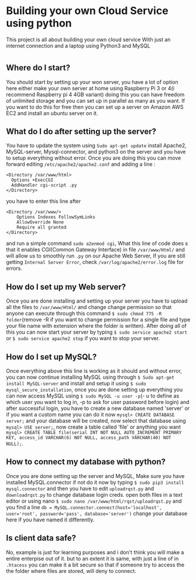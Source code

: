# Building your own Cloud Service using python

This project is all about building your own cloud service With just an internet connection and a laptop using Python3 and MySQL
#
## Where do I start?
You should start by setting up your won server, you have a lot of option here either make your own server at home using Raspberry Pi 3 or 4(i recommend Raspberry pi 4 4GB variant) doing this you can have freedom of unlimited storage and you can set up in parallel as many as you want. If you want to do this for free then you can set up a server on Amazon AWS EC2 and install an ubuntu server on it.

## What do I do after setting up the server?
You have to update the system using `Sudo apt-get update` install Apache2, MySQL-server, Mysql-connector, and python3 on the server and you have to setup everything without error. Once you are doing this you can move forward editing `/etc/apache2/apache2.conf` and adding a line :
```
<Directory /var/www/html>
  Options +ExecCGI
  AddHandler cgi-script .py
</Directory>
```
you have to enter this line after 
```
<Directory /var/www/>
	Options Indexes FollowSymLinks
	AllowOverride None
	Require all granted
</Directory>
```
and run a simple command `sudo a2enmod cgi`, 
What this line of code does s that it enables CGI(Common Gateway Interface) in file `/var/www/Html/` and will allow us to smoothly run `.py` on our Apache Web Server, If you are still getting `Internal Server Error`, check `/var/log/apache2/error.log` file for errors.

## How do I set up my Web server?
Once you are done installing and setting up your server you have to upload all the files to  `/var/www/Html/` and change change permission so that anyone can execute through this command `$ sudo chmod 775 -R folder`(remove -R if you want to change permission for a single file and type your file name with extension where the folder is written). After doing all of this you can now start your server by typing `$ sudo service apache2 start` or `$ sudo service apache2 stop` if you want to stop your server.

## How do I set up MySQL?
Once everything above this line is working as it should and without error, you can now continue installing MySQL using through `$ Sudo apt-get install MySQL-server` and install and setup it using `$ sudo mysql_secure_installation`, once you are done setting up everything you can now access MySQL using `$ sudo MySQL -u user -p`(- u to define as which user you want to log in, -p to ask for user password before login) and after successful login, you have to create a new database named 'server' or if you want a custom name you can do it now `mysql> CREATE DATABASE server;` and your database will be created, now select that database using `mysql> USE server;`, now create a table called 'file' or anything you want `mysql> CREATE TABLE file(serial INT NOT NULL AUTO_INCREMENT PRIMARY KEY, access_id VARCHAR(6) NOT NULL, access_path VARCHAR(40) NOT NULL);`.

## How to connect my database with python?
Once you are done setting up the server and MySQL, Make sure you have installed MySQL.connector if not do it now by typing `$ sudo pip3 install mysql.connector` and then you have to edit `uploadrqst.py` and `downloadrqst.py` to change database login creds. open both files in a text editor or using nano `$ sudo nano /var/www/html/rqst/uploadrqst.py` and you find a line 
```db = MySQL.connector.connect(host='localhost', user='root', password='pass', database='server')```
change your database here if you have named it differently.

## Is client data safe?
No, example is just for learning purposes and i don't think you will make a entire enterpise out of it. but to an extent it is same, with just a line of in `.htacess` you can make it a bit secure so that if someone try to access the the folder where files are stored, will deny to connect.

